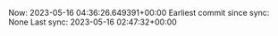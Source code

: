 Now: 2023-05-16 04:36:26.649391+00:00 Earliest commit since sync: None Last sync: 2023-05-16 02:47:32+00:00

